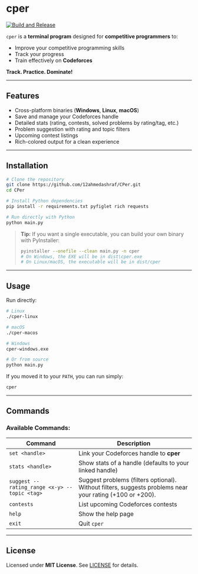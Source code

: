 # cper

[![Build and Release](https://github.com/12ahmedashraf/CPer/actions/workflows/release.yml/badge.svg)](https://github.com/12ahmedashraf/CPer/actions)

`cper` is a **terminal program** designed for **competitive programmers** to:

- Improve your competitive programming skills
- Track your progress
- Train effectively on **Codeforces**

**Track. Practice. Dominate!**

---

## Features

- Cross-platform binaries (**Windows**, **Linux**, **macOS**)
- Save and manage your Codeforces handle
- Detailed stats (rating, contests, solved problems by rating/tag, etc.)
- Problem suggestion with rating and topic filters
- Upcoming contest listings
- Rich-colored output for a clean experience

---

## Installation

```bash
# Clone the repository
git clone https://github.com/12ahmedashraf/CPer.git
cd CPer

# Install Python dependencies
pip install -r requirements.txt pyfiglet rich requests

# Run directly with Python
python main.py
```

> **Tip:** If you want a single executable, you can build your own binary with PyInstaller:
>
> ```bash
> pyinstaller --onefile --clean main.py -n cper
> # On Windows, the EXE will be in dist\cper.exe
> # On Linux/macOS, the executable will be in dist/cper
> ```

---

## Usage

Run directly:

```bash
# Linux
./cper-linux

# macOS
./cper-macos

# Windows
cper-windows.exe

# Or from source
python main.py
```

If you moved it to your `PATH`, you can run simply:

```bash
cper
```

---

## Commands

### Available Commands:

| Command                                      | Description                                                                                              |
| -------------------------------------------- | -------------------------------------------------------------------------------------------------------- |
| `set <handle>`                               | Link your Codeforces handle to **cper**                                                                  |
| `stats <handle>`                             | Show stats of a handle (defaults to your linked handle)                                                  |
| `suggest --rating_range <x-y> --topic <tag>` | Suggest problems (filters optional). Without filters, suggests problems near your rating (+100 or +200). |
| `contests`                                   | List upcoming Codeforces contests                                                                        |
| `help`                                       | Show the help page                                                                                       |
| `exit`                                       | Quit `cper`                                                                                              |

---

## License

Licensed under **MIT License**. See [LICENSE](LICENSE) for details.
